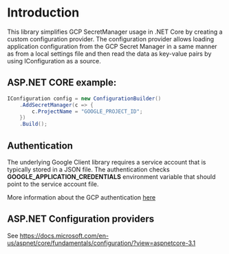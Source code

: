 # Introduction #

This library simplifies GCP SecretManager usage in .NET Core by creating a custom configuration provider. The configuration provider allows loading application configuration from the GCP Secret Manager in a same manner as from a local settings file and then read the data as key-value pairs by using IConfiguration as a source. 

## ASP.NET CORE example:

```csharp
IConfiguration config = new ConfigurationBuilder()
    .AddSecretManager(c => {
        c.ProjectName = "GOOGLE_PROJECT_ID";
    })
    .Build();
```

## Authentication ## 

The underlying Google Client library requires a service account that is typically stored in a JSON file. The authentication checks **GOOGLE_APPLICATION_CREDENTIALS** environment variable that should point to the service account file. 

More information about the GCP authentication [here](https://cloud.google.com/docs/authentication/production) 


## ASP.NET Configuration providers ## 

See https://docs.microsoft.com/en-us/aspnet/core/fundamentals/configuration/?view=aspnetcore-3.1
